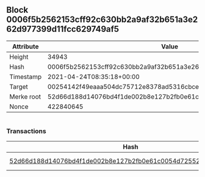 ## Block 0006f5b2562153cff92c630bb2a9af32b651a3e262d977399d11fcc629749af5

Attribute | Value
--- | ---
Height | 34943
Hash | 0006f5b2562153cff92c630bb2a9af32b651a3e262d977399d11fcc629749af5
Timestamp | 2021-04-24T08:35:18+00:00
Target | 00254142f49eaaa504dc75712e8378ad5316cbcead634704b3734b6271167cc4
Merke root | 52d66d188d14076bd4f1de002b8e127b2fb0e61c0054d725529c942e23d2ccf9
Nonce | 422840645

```

```

### Transactions

Hash | Amount
--- | ---
[52d66d188d14076bd4f1de002b8e127b2fb0e61c0054d725529c942e23d2ccf9](52d66d188d14076bd4f1de002b8e127b2fb0e61c0054d725529c942e23d2ccf9.md) | 10.00000000 SKEPTI 
